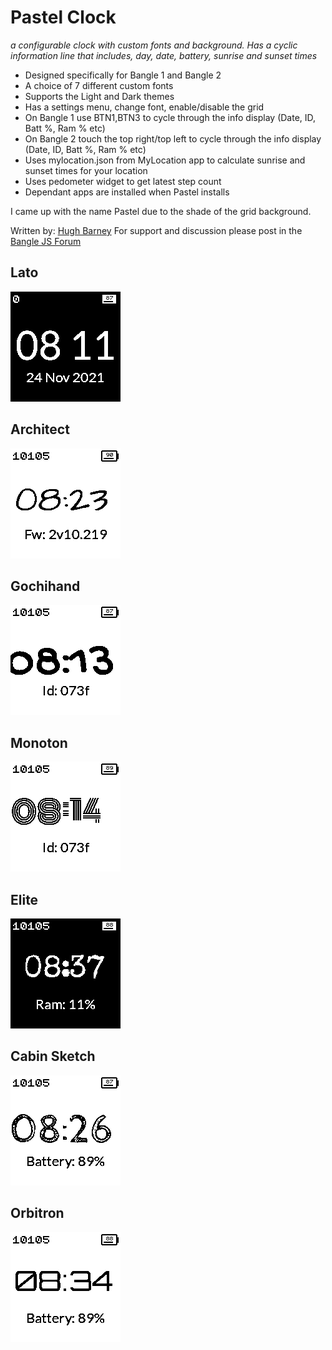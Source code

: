 # Pastel Clock

   *a configurable clock with custom fonts and background. Has a cyclic information line that includes, day, date, battery, sunrise and sunset times*

* Designed specifically for Bangle 1 and Bangle 2
* A choice of 7 different custom fonts
* Supports the Light and Dark themes
* Has a settings menu, change font, enable/disable the grid
* On Bangle 1 use BTN1,BTN3 to cycle through the info display (Date, ID, Batt %, Ram % etc)
* On Bangle 2 touch the top right/top left to cycle through the info display (Date, ID, Batt %, Ram % etc)
* Uses mylocation.json from MyLocation app to calculate sunrise and sunset times for your location
* Uses pedometer widget to get latest step count
* Dependant apps are installed when Pastel installs

I came up with the name Pastel due to the shade of the grid background.

Written by: [Hugh Barney](https://github.com/hughbarney)  For support and discussion please post in the [Bangle JS Forum](http://forum.espruino.com/microcosms/1424/)

## Lato
![](screenshot_lato.png)


## Architect
![](screenshot_architect.png)


## Gochihand
![](screenshot_gochihand.png)


## Monoton
![](screenshot_monoton.png)


## Elite
![](screenshot_elite.png)


## Cabin Sketch
![](screenshot_cabinsketch.png)


## Orbitron
![](screenshot_orbitron.png)

